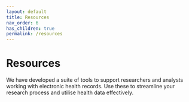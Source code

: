 ```yaml
---
layout: default
title: Resources
nav_order: 6
has_children: true
permalink: /resources
---
```


# Resources

We have developed a suite of tools to support researchers and analysts working with electronic health records. Use these to streamline your research process and utilise health data effectively.
